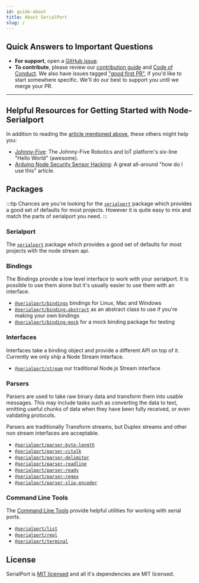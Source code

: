 ```yaml
---
id: guide-about
title: About SerialPort
slug: /
---
```


## Quick Answers to Important Questions
- **For support**, open a [GitHub issue](https://github.com/serialport/node-serialport/issues/new/choose).
- **To contribute**, please review our [contribution guide](https://github.com/serialport/node-serialport/blob/master/CONTRIBUTING.md) and [Code of Conduct](code-of-conduct). We also have issues tagged ["good first PR"](https://github.com/serialport/node-serialport/issues?q=is%3Aissue+is%3Aopen+label%3A%22good+first+issue%22), if you'd like to start somewhere specific. We'll do our best to support you until we merge your PR.

***
## Helpful Resources for Getting Started with Node-Serialport

In addition to reading the [article mentioned above](http://www.voodootikigod.com/nodebots-the-rise-of-js-robotics), these others might help you:
* [Johnny-Five](http://johnny-five.io/#hello-world): The Johnny-Five Robotics and IoT platform's six-line "Hello World" (awesome).
* [Arduino Node Security Sensor Hacking](http://nexxylove.tumblr.com/post/20159263403/arduino-node-security-sensor-hacking): A great all-around "how do I use this" article.


## Packages

:::tip
Chances are you're looking for the [`serialport`](api-serialport.md) package which provides a good set of defaults for most projects. However it is quite easy to mix and match the parts of serialport you need.
:::

### Serialport

The [`serialport`](api-serialport.md) package which provides a good set of defaults for most projects with the node stream api.

### Bindings
The Bindings provide a low level interface to work with your serialport. It is possible to use them alone but it's usually easier to use them with an interface.
- [`@serialport/bindings`](api-bindings.md) bindings for Linux, Mac and Windows
- [`@serialport/binding-abstract`](api-binding-abstract.md) as an abstract class to use if you're making your own bindings
- [`@serialport/binding-mock`](api-binding-mock.md) for a mock binding package for testing

### Interfaces
Interfaces take a binding object and provide a different API on top of it. Currently we only ship a Node Stream Interface.

- [`@serialport/stream`](api-stream.md) our traditional Node.js Stream interface

### Parsers

Parsers are used to take raw binary data and transform them into usable messages. This may include tasks such as converting the data to text, emitting useful chunks of data when they have been fully received, or even validating protocols.

Parsers are traditionally Transform streams, but Duplex streams and other non stream interfaces are acceptable.

- [`@serialport/parser-byte-length`](api-parser-byte-length.md)
- [`@serialport/parser-cctalk`](api-parser-cctalk.md)
- [`@serialport/parser-delimiter`](api-parser-delimiter.md)
- [`@serialport/parser-readline`](api-parser-readline.md)
- [`@serialport/parser-ready`](api-parser-ready.md)
- [`@serialport/parser-regex`](api-parser-regex.md)
- [`@serialport/parser-slip-encoder`](api-parser-slip-encoder.md)

### Command Line Tools

The [Command Line Tools](guide-cli.md) provide helpful utilities for working with serial ports.

- [`@serialport/list`](guide-cli.md#serialport-list)
- [`@serialport/repl`](guide-cli.md#serialport-repl)
- [`@serialport/terminal`](guide-cli.md#serialport-terminal)


## License
SerialPort is [MIT licensed](https://github.com/serialport/node-serialport/blob/master/LICENSE) and all it's dependencies are MIT licensed.

